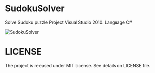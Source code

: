 SudokuSolver
============

Solve Sudoku puzzle 
Project Visual Studio 2010. Language C#


![SudokuSolver](/screenshots/screenshot.png "SudokuSolver")

LICENSE
=======
The project is released under MIT License. See details on LICENSE file.